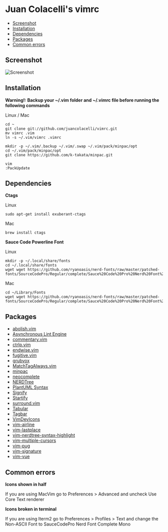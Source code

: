 Juan Colacelli's vimrc
===

- [Screenshot](#screenshot)
- [Installation](#installation)
- [Dependencies](#dependencies)
- [Packages](#packages)
- [Common errors](#common-errors)

Screenshot
---

![Screenshot](https://i.imgur.com/7mWD0ZN.png)

Installation
---

**Warning!: Backup your ~/.vim folder and ~/.vimrc file before running the following commands**

Linux / Mac

    cd ~
    git clone git://github.com/juancolacelli/vimrc.git
    mv vimrc .vim
    ln -s ~/.vim/vimrc .vimrc

    mkdir -p ~/.vim/.backup ~/.vim/.swap ~/.vim/pack/minpac/opt
    cd ~/.vim/pack/minpac/opt
    git clone https://github.com/k-takata/minpac.git

    vim
    :PackUpdate

Dependencies
---

**Ctags**

Linux

    sudo apt-get install exuberant-ctags

Mac

    brew install ctags

**Sauce Code Powerline Font**

Linux

    mkdir -p ~/.local/share/fonts
    cd ~/.local/share/fonts
    wget wget https://github.com/ryanoasis/nerd-fonts/raw/master/patched-fonts/SourceCodePro/Regular/complete/Sauce%20Code%20Pro%20Nerd%20Font%20Complete%20Mono.ttf

Mac

    cd ~/Library/Fonts
    wget wget https://github.com/ryanoasis/nerd-fonts/raw/master/patched-fonts/SourceCodePro/Regular/complete/Sauce%20Code%20Pro%20Nerd%20Font%20Complete%20Mono.ttf

Packages
---

- [abolish.vim](https://github.com/tpope/vim-abolish)
- [Asynchronous Lint Engine](https://github.com/w0rp/ale)
- [commentary.vim](https://github.com/tpope/vim-commentary)
- [ctrlp.vim](https://github.com/ctrlpvim/ctrlp.vim)
- [endwise.vim](https://github.com/tpope/vim-endwise)
- [fugitive.vim](https://github.com/tpope/vim-fugitive)
- [grubvox](https://github.com/morhetz/gruvbox)
- [MatchTagAlways.vim](https://github.com/Valloric/MatchTagAlways)
- [minpac](https://github.com/Shougok-takata/minpac)
- [neocomplete](https://github.com/Shougo/neocomplete.vim)
- [NERDTree](https://github.com/scrooloose/nerdtree)
- [PlantUML Syntax](https://github.com/aklt/plantuml-syntax)
- [Signify](https://github.com/mhinz/vim-signify)
- [Startify](https://github.com/mhinz/vim-startify)
- [surround.vim](https://github.com/tpope/vim-surround)
- [Tabular](https://github.com/godlygeek/tabular)
- [Tagbar](https://github.com/majutsushi/tagbar)
- [VimDevIcons](https://github.com/ryanoasis/vim-devicons)
- [vim-airline](https://github.com/vim-airline/vim-airline)
- [vim-lastplace](https://github.com/farmergreg/vim-lastplace)
- [vim-nerdtree-syntax-highlight](https://github.com/tiagofumo/vim-nerdtree-syntax-highlight)
- [vim-multiple-cursors](https://github.com/terryma/vim-multiple-cursors)
- [vim-pug](https://github.com/digitaltoad/vim-pug)
- [vim-signature](https://github.com/kshenoy/vim-signature)
- [vim-vue](https://github.com/posva/vim-vue)

Common errors
---

**Icons shown in half**

If you are using MacVim go to Preferences > Advanced and uncheck Use Core Text renderer

**Icons broken in terminal**

If you are using Iterm2 go to Preferences > Profiles > Text and change the Non-ASCII Font to SauceCodePro Nerd Font Complete Mono
